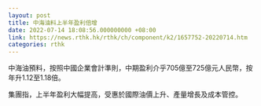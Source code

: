 ```yaml
---
layout: post
title: 中海油料上半年盈利倍增
date: 2022-07-14 18:08:56.000000000 +08:00
link: https://news.rthk.hk/rthk/ch/component/k2/1657752-20220714.htm
categories: rthk
---
```


中海油預料，按照中國企業會計準則，中期盈利介乎705億至725億元人民幣，按年升1.12至1.18倍。

集團指，上半年盈利大幅提高，受惠於國際油價上升、產量增長及成本管控。
